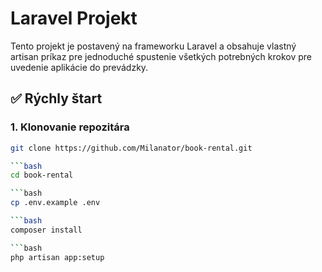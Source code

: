 # Laravel Projekt

Tento projekt je postavený na frameworku Laravel a obsahuje vlastný artisan príkaz pre jednoduché spustenie všetkých potrebných krokov pre uvedenie aplikácie do prevádzky.

## ✅ Rýchly štart

### 1. Klonovanie repozitára

```bash
git clone https://github.com/Milanator/book-rental.git

```bash
cd book-rental

```bash
cp .env.example .env

```bash
composer install

```bash
php artisan app:setup
